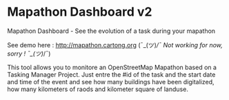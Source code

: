# Mapathon Dashboard v2

Mapathon Dashboard - See the evolution of a task during your mapathon 

See demo here : http://mapathon.cartong.org (¯\_(ツ)_/¯ Not working for now, sorry ! ¯\_(ツ)_/¯)

This tool allows you to monitore an OpenStreetMap Mapathon based on a Tasking Manager Project.
Just entre the #id of the task and the start date and time of the event and see how many buildings have been digitalized, how many kilometers of raods and kilometer square of landuse.
